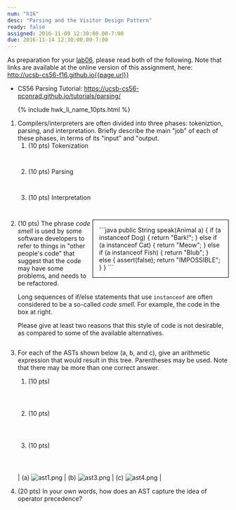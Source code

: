 ```yaml
---
num: "h16"
desc: "Parsing and the Visitor Design Pattern"
ready: false
assigned: 2016-11-09 12:30:00.00-7:00
due: 2016-11-14 12:30:00.00-7:00
---
```


As preparation for your [lab06](/lab/lab06), please read both of the following. Note that links are available at 
the online version of this assignment, here: <http://ucsb-cs56-f16.github.io{{page.url}}>

* CS56 Parsing Tutorial: <https://ucsb-cs56-pconrad.github.io/tutorials/parsing/>  

<ol>

{% include hwk_li_name_10pts.html %}

<li> Compilers/interpreters are often divided into three phases: tokeniztion, parsing, and interpretation.   Briefly describe the main "job" of each of these phases, in terms of its "input" and "output.

<ol>
 <li style="margin-bottom:3em;"> (10 pts) Tokenization </li>
 <li style="margin-bottom:3em;"> (10 pts) Parsing </li>
 <li style="margin-bottom:3em;"> (10 pts) Interpretation </li>
</ol>

</li>

<li markdown="1" style="margin-bottom:2em;">

<div style="width: 20em; float:right; padding: 1em; border: 1px solid black;" markdown="1">
```java
public String speak(Animal a) {
  if (a instanceof Dog) {
    return "Bark!";
  } else if (a instanceof Cat) {
    return "Meow";
  } else if (a instanceof Fish) {
    return "Blub";
  } else {
    assert(false);
    return "IMPOSSIBLE";
  }
}
```
</div>

(10 pts) The phrase *code smell* is used by some software developers to refer to things in "other people's code" that suggest that the code may have some problems, and needs to be refactored.

Long sequences of if/else statements that use `instanceof` are often considered to be a so-called *code smell*.   For example, the code in the box at right.

Please give at least two reasons that this style of code is not desirable, as compared to some of the available alternatives.

<div class="pagebreak"></div>
</li>

<li markdown="1" style="margin-bottom:1em;">

For each of the ASTs shown below (a, b, and c), give an arithmetic expression that would result in this tree.  Parentheses may be used.  Note that there may be more than one correct answer.

<ol> 
<li markdown="1" style="margin-bottom:4em;"> (10 pts) 
</li>
<li markdown="1" style="margin-bottom:4em;"> (10 pts) 
</li>
<li markdown="1" style="margin-bottom:4em;"> (10 pts) 
</li>
</ol>

| (a) ![ast1.png](30/ast1.png)  | (b) ![ast3.png](30/ast3.png)   | (c) ![ast4.png](30/ast4.png)  | 


</li>


<li markdown="1" style="margin-bottom:8em;">

(20 pts) In your own words, how does an AST capture the idea of operator precedence?

</li>



</ol>

<div style="display:none">
http://UCSB-CS56-F16.github.io/hwk/h16
</div>
